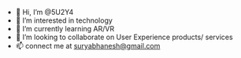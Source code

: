 - 👋 Hi, I’m @5U2Y4
- 👀 I’m interested in technology 
- 🌱 I’m currently learning AR/VR
- 💞️ I’m looking to collaborate on User Experience products/ services 
- 📫 connect me at suryabhanesh@gmail.com

<!---
5U2Y4/5U2Y4 is a ✨ special ✨ repository because its `README.md` (this file) appears on your GitHub profile.
You can click the Preview link to take a look at your changes.
--->
